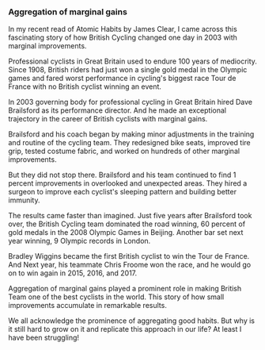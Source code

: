 
### Aggregation of marginal gains

In my recent read of Atomic Habits by James Clear, I came across this fascinating story of how British Cycling changed one day in 2003 with marginal improvements.

Professional cyclists in Great Britain used to endure 100 years of mediocrity. Since 1908, British riders had just won a single gold medal in the Olympic games and fared worst performance in cycling's biggest race Tour de France with no British cyclist winning an event.

In 2003 governing body for professional cycling in Great Britain hired Dave Brailsford as its performance director. And he made an exceptional trajectory in the career of British cyclists with marginal gains.

Brailsford and his coach began by making minor adjustments in the training and routine of the cycling team. They redesigned bike seats, improved tire grip, tested costume fabric, and worked on hundreds of other marginal improvements.

But they did not stop there. Brailsford and his team continued to find 1 percent improvements in overlooked and unexpected areas. They hired a surgeon to improve each cyclist's sleeping pattern and building better immunity.

The results came faster than imagined. Just five years after Brailsford took over, the British Cycling team dominated the road winning, 60 percent of gold medals in the 2008 Olympic Games in Beijing. Another bar set next year winning, 9 Olympic records in London.

Bradley Wiggins became the first British cyclist to win the Tour de France. And Next year, his teammate Chris Froome won the race, and he would go on to win again in 2015, 2016, and 2017.

Aggregation of marginal gains played a prominent role in making British Team one of the best cyclists in the world. This story of how small improvements accumulate in remarkable results.

We all acknowledge the prominence of aggregating good habits. But why is it still hard to grow on it and replicate this approach in our life? At least I have been struggling!

